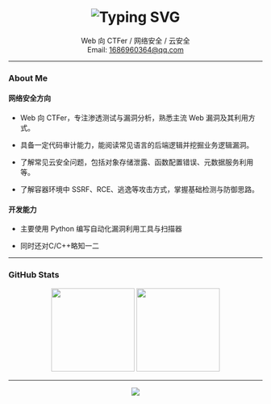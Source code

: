 <!-- 打字效果标题 -->
<h1 align="center">
  <img src="https://readme-typing-svg.demolab.com?font=Fira+Code&size=28&duration=3000&pause=1000&center=true&vCenter=true&width=435&lines=Hi,+I'm+ALe;Web+Security+Researcher;Cloud+Security+Explorer;Python+%2B+C+Developer;Always+Learning" alt="Typing SVG" />
</h1>

<p align="center">
  Web 向 CTFer / 网络安全 / 云安全
  <br>
  Email: <a href="mailto:1686960364@qq.com">1686960364@qq.com</a>
</p>

---

### About Me


#### 网络安全方向  
- Web 向 CTFer，专注渗透测试与漏洞分析，熟悉主流 Web 漏洞及其利用方式。  

- 具备一定代码审计能力，能阅读常见语言的后端逻辑并挖掘业务逻辑漏洞。  

- 了解常见云安全问题，包括对象存储泄露、函数配置错误、元数据服务利用等。  

- 了解容器环境中 SSRF、RCE、逃逸等攻击方式，掌握基础检测与防御思路。  

#### 开发能力  
- 主要使用 Python 编写自动化漏洞利用工具与扫描器

- 同时还对C/C++略知一二

---


### GitHub Stats

<p align="center">
  <img src="https://github-readme-stats.vercel.app/api?username=ALe1293528&show_icons=true&theme=tokyonight&hide_border=true" height="165">
  <img src="https://github-readme-stats.vercel.app/api/top-langs/?username=ALe1293528&layout=compact&theme=tokyonight&hide_border=true" height="165">
</p>

---


<p align="center">
  <img src="https://capsule-render.vercel.app/api?type=waving&color=gradient&height=100&section=footer"/>
</p>
